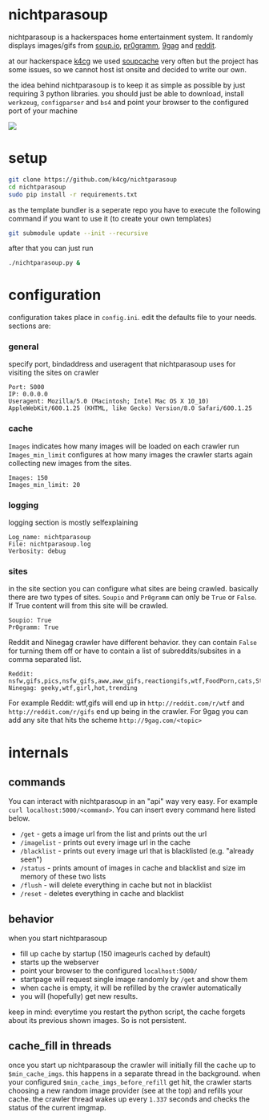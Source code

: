 # nichtparasoup

nichtparasoup is a hackerspaces home entertainment system. It randomly displays
images/gifs from [soup.io](http://soup.io), [pr0gramm](http://pr0gramm.com), [9gag](http://9gag.com) and
[reddit](http://reddit.com).

at our hackerspace [k4cg](http://k4cg.org) we used [soupcache](https://github.com/exi/soupcache) 
very often but the project has some issues, so we cannot host ist onsite and decided to write our own.

the idea behind nichtparasoup is to keep it as simple as possible by just requiring 
3 python libraries. you should just be able to download, install `werkzeug`, `configparser` 
and `bs4` and point your browser to the configured port of your machine

<img src="https://github.com/k4cg/nichtparasoup/raw/master/screenshot.png">

# setup

```bash
git clone https://github.com/k4cg/nichtparasoup
cd nichtparasoup
sudo pip install -r requirements.txt
```

as the template bundler is a seperate repo you have to execute the following command if you want to use it (to create your own templates)

```bash
git submodule update --init --recursive
```

after that you can just run

```bash
./nichtparasoup.py &
```

# configuration

configuration takes place in `config.ini`. edit the defaults file to your needs. sections are:

### general 

specify port, bindaddress and useragent that nichtparasoup uses for visiting the sites on crawler

```
Port: 5000
IP: 0.0.0.0
Useragent: Mozilla/5.0 (Macintosh; Intel Mac OS X 10_10) AppleWebKit/600.1.25 (KHTML, like Gecko) Version/8.0 Safari/600.1.25
```

### cache

`Images` indicates how many images will be loaded on each crawler run 
`Images_min_limit` configures at how many images the crawler starts again collecting new images from the sites.

```
Images: 150
Images_min_limit: 20
```

### logging 

logging section is mostly selfexplaining

```
Log_name: nichtparasoup
File: nichtparasoup.log
Verbosity: debug
```

### sites

in the site section you can configure what sites are being crawled. 
basically there are two types of sites. `Soupio` and `Pr0gramm` can only 
be `True` or `False`. If True content will from this site will be crawled.

```
Soupio: True
Pr0gramm: True
```

Reddit and Ninegag crawler have different behavior. they can contain `False` for turning them off or
have to contain a list of subreddits/subsites in a comma separated list. 

```
Reddit: nsfw,gifs,pics,nsfw_gifs,aww,aww_gifs,reactiongifs,wtf,FoodPorn,cats,StarWars
Ninegag: geeky,wtf,girl,hot,trending
```
For example Reddit: wtf,gifs will end up in `http://reddit.com/r/wtf` and `http://reddit.com/r/gifs` end up
being in the crawler. For 9gag you can add any site that hits the scheme `http://9gag.com/<topic>`

# internals

## commands

You can interact with nichtparasoup in an "api" way very easy.
For example `curl localhost:5000/<command>`. You can insert every command here listed
below.

* `/get` - gets a image url from the list and prints out the url
* `/imagelist` - prints out every image url in the cache
* `/blacklist` - prints out every image url that is blacklisted (e.g. "already seen")
* `/status` - prints amount of images in cache and blacklist and size im memory of these two lists
* `/flush` - will delete everything in cache but not in blacklist
* `/reset` - deletes everything in cache and blacklist

## behavior

when you start nichtparasoup

* fill up cache by startup (150 imageurls cached by default)
* starts up the webserver
* point your browser to the configured `localhost:5000/`
* startpage will request single image randomly by `/get` and show them
* when cache is empty, it will be refilled by the crawler automatically
* you will (hopefully) get new results.

keep in mind: everytime you restart the python script, the cache forgets about its previous
shown images. So is not persistent.

## cache_fill in threads

once you start up nichtparasoup the crawler will initially fill the cache up to
`$min_cache_imgs`. this happens in a separate thread in the background. when your 
configured `$min_cache_imgs_before_refill` get hit, the crawler starts choosing 
a new random image provider (see at the top) and refills your cache. the crawler 
thread wakes up every `1.337` seconds and checks the status of the current imgmap.

